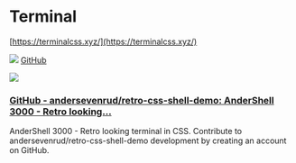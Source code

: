 # Terminal

[https://terminalcss.xyz/](https://terminalcss.xyz/)

![](https://github.githubassets.com/favicons/favicon.svg) [GitHub](https://github.com/andersevenrud/retro-css-shell-demo)

![](https://forum.codeselfstudy.com/uploads/default/optimized/2X/1/1f3fcf4d9ec885d31c38a995b5302c1fc476bf68_2_690x345.png)

### [GitHub - andersevenrud/retro-css-shell-demo: AnderShell 3000 - Retro looking...](https://github.com/andersevenrud/retro-css-shell-demo)

AnderShell 3000 - Retro looking terminal in CSS. Contribute to andersevenrud/retro-css-shell-demo development by creating an account on GitHub.
